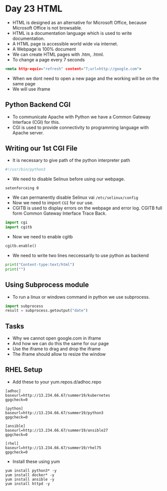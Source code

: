 # Day 23 HTML
*   HTML is designed as an alternative for Microsoft Office, because Microsoft Office is not browsable.
*   HTML is a documentation language which is used to write documentation.
*   A HTML page is accessible world wide via internet.
*   A Webpage is 100% document
*   We can create HTML pages with .htm, .html.
*   To change a page every 7 seconds
```htm
<meta http-equiv="refresh" content="7;url=http://google.com">
```
*   When we dont need to open a new page and the working will be on the same page
*   We will use iframe
## Python Backend CGI
*   To communicate Apache with Python we have a Common Gateway Interface (CGI) for this.
*   CGI is used to provide connectivity to programming language with Apache server.

## Writing our 1st CGI File
*   It is necessary to give path of the python interpreter path
```py
#!/usr/bin/python3
```
*   We need to disable Selinux before using our webpage.
```
setenforceing 0
```
*   We can permanently disable Selinux vai ```/etc/selinux/config```
*   Now we need to import ```CGI``` for our use.
*   CGITB is used to display errors on the webpage and error log. CGITB full form Common Gateway Interface Trace Back.
```py
import cgi
import cgitb
```
*   Now we need to enable cgitb
```py
cgitb.enable()
```  
*   We need to write two lines neccessarily to use python as backend
```py
print("Content-type:text/html")
print("")
```

## Using Subprocess module
*   To run a linux or windows command in python we use subprocess.
```py
import subprocess
result = subprocess.getoutput("date")
```

## Tasks
*   Why we cannot open google.com in iframe
*   And how we can do this the same for our page
*   Use the iframe to drag and drop the iframe
*   The iframe should allow to resize the window

## RHEL Setup
*   Add these to your yum.repos.d/adhoc.repo
```
[adhoc]
baseurl=http://13.234.66.67/summer19/kubernetes
gpgcheck=0

[python]
baseurl=http://13.234.66.67/summer19/python3
gpgcheck=0

[ansible]
baseurl=http://13.234.66.67/summer19/ansible27
gpgcheck=0

[rhel]
baseurl=http://13.234.66.67/summer19/rhel75
gpgcheck=0
```
*   Install these using yum
```
yum install python3* -y
yum install docker* -y
yum install ansible -y
yum install httpd -y
```